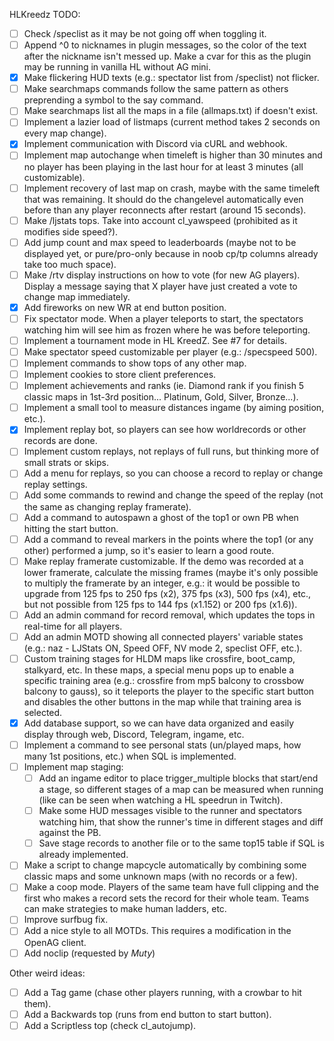 HLKreedz TODO:
- [ ] Check /speclist as it may be not going off when toggling it.
- [ ] Append ^0 to nicknames in plugin messages, so the color of the text after the nickname isn't messed up. Make a cvar for this as the plugin may be running in vanilla HL without AG mini.
- [x] Make flickering HUD texts (e.g.: spectator list from /speclist) not flicker.
- [ ] Make searchmaps commands follow the same pattern as others preprending a symbol to the say command.
- [ ] Make searchmaps list all the maps in a file (allmaps.txt) if doesn't exist.
- [ ] Implement a lazier load of listmaps (current method takes 2 seconds on every map change).
- [x] Implement communication with Discord via cURL and webhook. 
- [ ] Implement map autochange when timeleft is higher than 30 minutes and no player has been playing in the last hour for at least 3 minutes (all customizable).
- [ ] Implement recovery of last map on crash, maybe with the same timeleft that was remaining. It should do the changelevel automatically even before than any player reconnects after restart (around 15 seconds).
- [ ] Make /ljstats tops. Take into account cl_yawspeed (prohibited as it modifies side speed?).
- [ ] Add jump count and max speed to leaderboards (maybe not to be displayed yet, or pure/pro-only because in noob cp/tp columns already take too much space).
- [ ] Make /rtv display instructions on how to vote (for new AG players). Display a message saying that X player have just created a vote to change map immediately.
- [x] Add fireworks on new WR at end button position.
- [ ] Fix spectator mode. When a player teleports to start, the spectators watching him will see him as frozen where he was before teleporting.
- [ ] Implement a tournament mode in HL KreedZ. See #7 for details.
- [ ] Make spectator speed customizable per player (e.g.: /specspeed 500).
- [ ] Implement commands to show tops of any other map.
- [ ] Implement cookies to store client preferences.
- [ ] Implement achievements and ranks (ie. Diamond rank if you finish 5 classic maps in 1st-3rd position... Platinum, Gold, Silver, Bronze...).
- [ ] Implement a small tool to measure distances ingame (by aiming position, etc.).
- [x] Implement replay bot, so players can see how worldrecords or other records are done.
- [ ] Implement custom replays, not replays of full runs, but thinking more of small strats or skips.
- [ ] Add a menu for replays, so you can choose a record to replay or change replay settings.
- [ ] Add some commands to rewind and change the speed of the replay (not the same as changing replay framerate).
- [ ] Add a command to autospawn a ghost of the top1 or own PB when hitting the start button.
- [ ] Add a command to reveal markers in the points where the top1 (or any other) performed a jump, so it's easier to learn a good route.
- [ ] Make replay framerate customizable. If the demo was recorded at a lower framerate, calculate the missing frames (maybe it's only possible to multiply the framerate by an integer, e.g.: it would be possible to upgrade from 125 fps to 250 fps (x2), 375 fps (x3), 500 fps (x4), etc., but not possible from 125 fps to 144 fps (x1.152) or 200 fps (x1.6)).
- [ ] Add an admin command for record removal, which updates the tops in real-time for all players.
- [ ] Add an admin MOTD showing all connected players' variable states (e.g.: naz - LJStats ON, Speed OFF, NV mode 2, speclist OFF, etc.).
- [ ] Custom training stages for HLDM maps like crossfire, boot_camp, stalkyard, etc. In these maps, a special menu pops up to enable a specific training area (e.g.: crossfire from mp5 balcony to crossbow balcony to gauss), so it teleports the player to the specific start button and disables the other buttons in the map while that training area is selected.
- [x] Add database support, so we can have data organized and easily display through web, Discord, Telegram, ingame, etc.
- [ ] Implement a command to see personal stats (un/played maps, how many 1st positions, etc.) when SQL is implemented.
- [ ] Implement map staging:
	- [ ] Add an ingame editor to place trigger_multiple blocks that start/end a stage, so different stages of a map can be measured when running (like can be seen when watching a HL speedrun in Twitch).
	- [ ] Make some HUD messages visible to the runner and spectators watching him, that show the runner's time in different stages and diff against the PB.
	- [ ] Save stage records to another file or to the same top15 table if SQL is already implemented.
- [ ] Make a script to change mapcycle automatically by combining some classic maps and some unknown maps (with no records or a few).
- [ ] Make a coop mode. Players of the same team have full clipping and the first who makes a record sets the record for their whole team. Teams can make strategies to make human ladders, etc.
- [ ] Improve surfbug fix.
- [ ] Add a nice style to all MOTDs. This requires a modification in the OpenAG client.
- [ ] Add noclip (requested by *Muty*)

Other weird ideas:
- [ ] Add a Tag game (chase other players running, with a crowbar to hit them).
- [ ] Add a Backwards top (runs from end button to start button).
- [ ] Add a Scriptless top (check cl_autojump).
